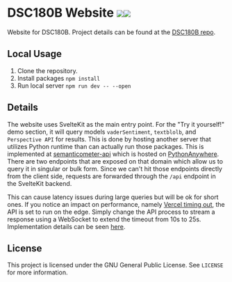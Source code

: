 # DSC180B Website <a  href="https://github.com/jonathanlo411/dsc180b-website/releases"><img  src="https://img.shields.io/github/v/release/jonathanlo411/dsc180b-website"></a><a  href="https://github.com/jonathanlo411/dsc180b-website/blob/main/LICENSE"><img  src="https://img.shields.io/github/license/jonathanlo411/dsc180b-website"></a>
Website for DSC180B. Project details can be found at the [DSC180B repo](https://github.com/jonathanlo411/dsc180b/).

## Local Usage
1. Clone the repository.
2. Install packages `npm install`
3. Run local server `npm run dev -- --open`

## Details
The website uses SvelteKit as the main entry point. For the "Try it yourself!" demo section, it will query models `vaderSentiment`, `textblolb`, and `Perspective API` for results. This is done by hosting another server that utilizes Python runtime than can actually run those packages. This is implemented at [semanticometer-api](https://github.com/jonathanlo411/semanticometer-api/tree/main) which is hosted on [PythonAnywhere](https://www.pythonanywhere.com/). There are two endpoints that are exposed on that domain which allow us to query it in singular or bulk form. Since we can't hit those endpoints directly from the client side, requests are forwarded through the `/api` endpoint in the SvelteKit backend.

This can cause latency issues during large queries but will be ok for short ones. If you notice an impact on performance, namely [Vercel timing out](https://vercel.com/guides/what-can-i-do-about-vercel-serverless-functions-timing-out), the API is set to run on the edge. Simply change the API process to stream a response using a WebSocket to extend the timeout from 10s to 25s. Implementation details can be seen [here](https://github.com/jonathanlo411/srp-search/blob/main/src/routes/api/search/%2Bserver.ts).

## License
This project is licensed under the GNU General Public License. See `LICENSE` for more information.
